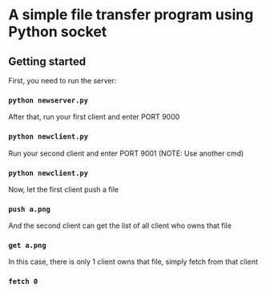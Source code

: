 # A simple file transfer program using Python socket
## Getting started
First, you need to run the server:
### `python newserver.py`
After that, run your first client and enter PORT 9000
### `python newclient.py`
Run your second client and enter PORT 9001 (NOTE: Use another cmd)
### `python newclient.py`
Now, let the first client push a file
### `push a.png`
And the second client can get the list of all client who owns that file
### `get a.png`
In this case, there is only 1 client owns that file, simply fetch from that client
### `fetch 0`



